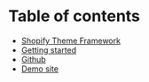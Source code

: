 # Table of contents

* [Shopify Theme Framework](README.md)
* [Getting started](getting-started.md)
* [Github](https://github.com/Elkfox/Concrete/)
* [Demo site](http://concrete-theme.myshopify.com)

